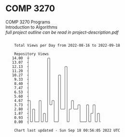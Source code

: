 # COMP 3270
COMP 3270 Programs  
Introduction to Algorithms  
*full project outline can be read in project-description.pdf*

```

    Total Views per Day from 2022-08-16 to 2022-09-18

    Repository Views
   14.00  ┼        ╭╮
   13.07  ┤        ││
   12.13  ┤        ││      ╭╮
   11.20  ┤        ││      ││
   10.27  ┤        ││   ╭╮ ││
    9.33  ┤        ││   ││ ││
    8.40  ┤        ││   ││ ││
    7.47  ┤        ││   ││ ││
    6.53  ┤        ││   ││ ││
    5.60  ┤        ││   ││ ││
    4.67  ┼╮   ╭╮  ││╭╮ ││ ││ ╭╮
    3.73  ┤│   ││  │╰╯│ ││ ││ ││ ╭╮  ╭╮ ╭╮
    2.80  ┤│╭╮ ││  │  │ │╰─╯│╭╯╰─╯│  ││ ││
    1.87  ┤│││ ││╭╮│  │ │   ││    │  ││╭╯│╭╮
    0.93  ┤│││ │││││  │ │   ││    │  │││ │││
    0.00  ┤╰╯╰─╯╰╯╰╯  ╰─╯   ╰╯    ╰──╯╰╯ ╰╯╰

    Chart last updated - Sun Sep 18 00:56:05 2022 UTC
    
```
